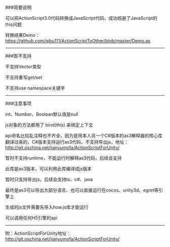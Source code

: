 ###简要说明

可以把ActionScript3.0代码转换成JavaScript代码，成功规避了JavaScript的this问题

转换结果Demo：https://github.com/qibu111/ActionScriptToOther/blob/master/Demo.as

----------------------------------------------------------------------------------------------------------------------

###暂不支持

不支持Vector类型

不支持重写get/set

不支持use namespace关键字

----------------------------------------------------------------------------------------------------------------------

###注意事项

int、Number、Boolean默认值是null

js对象的方法都用了 bind(this) 来绑定上下文

api命名比较乱注释也不齐全，因为是用本人另一个C#版本的as3解释器的核心库翻译过来的，C#版本支持运行as3代码，不支持导出js，地址：http://git.oschina.net/jianyumofa/ActionScriptForUnity/

暂时不支持runtime，不能运行时解释as3代码，后续会支持

此库是as3版本，可以利用此库编译成js版本

暂时只支持导出js，后续会支持ts、c#、java

最终是as3可以导出大部分语言、也可以直接运行在cocos、unity3d、egret等引擎上

生成的js文件需要先导入how.js库才能运行

可以调用任何H5引擎的api

----------------------------------------------------------------------------------------------------------------------

附：ActionScriptForUnity地址：http://git.oschina.net/jianyumofa/ActionScriptForUnity/
